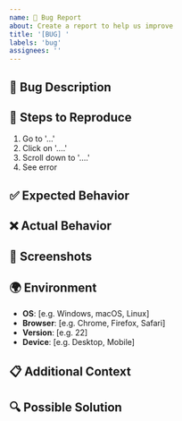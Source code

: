 ```yaml
---
name: 🐛 Bug Report
about: Create a report to help us improve
title: '[BUG] '
labels: 'bug'
assignees: ''
---
```


## 🐛 Bug Description
<!-- A clear and concise description of what the bug is -->

## 🔄 Steps to Reproduce
1. Go to '...'
2. Click on '....'
3. Scroll down to '....'
4. See error

## ✅ Expected Behavior
<!-- A clear and concise description of what you expected to happen -->

## ❌ Actual Behavior
<!-- A clear and concise description of what actually happened -->

## 📸 Screenshots
<!-- If applicable, add screenshots to help explain your problem -->

## 🌍 Environment
- **OS**: [e.g. Windows, macOS, Linux]
- **Browser**: [e.g. Chrome, Firefox, Safari]
- **Version**: [e.g. 22]
- **Device**: [e.g. Desktop, Mobile]

## 📋 Additional Context
<!-- Add any other context about the problem here -->

## 🔍 Possible Solution
<!-- If you have ideas on how to fix this, please describe them here -->
